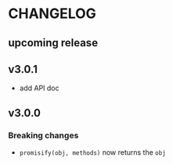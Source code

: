 # CHANGELOG

## upcoming release

## v3.0.1

- add API doc

## v3.0.0

### Breaking changes

- `promisify(obj, methods)` now returns the `obj`
